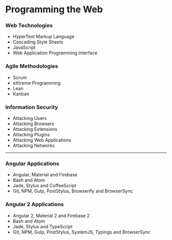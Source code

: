 # Programming the Web

### Web Technologies
* HyperText Markup Language
* Cascading Style Sheets
* JavaScript
* Web Application Programming Interface

### Agile Methodologies
* Scrum
* eXtreme Programming
* Lean
* Kanban

### Information Security
* Attacking Users
* Attacking Browsers
* Attacking Extensions
* Attacking Plugins
* Attacking Web Applications
* Attacking Networks

***

### Angular Applications
* Angular, Material and Firebase
* Bash and Atom
* Jade, Stylus and CoffeeScript
* Git, NPM, Gulp, PostStylus, Browserify and BrowserSync

### Angular 2 Applications
* Angular 2, Material 2 and Firebase 2
* Bash and Atom
* Jade, Stylus and TypeScript
* Git, NPM, Gulp, PostStylus, SystemJS, Typings and BrowserSync
